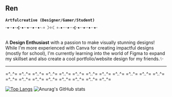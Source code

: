 ## Ren

**`Artfulcreative (Designer/Gamer/Student)`**
⋅•⋅⋅•⋅⊰⋅•⋅⋅•⋅⋅•⋅⋅•⋅∙∘☽༓☾∘∙•⋅⋅⋅•⋅⋅⊰⋅•⋅⋅•⋅⋅•⋅⋅•⋅

A <b>Design Enthusiast</b> with a passion to make visually stunning designs! While I'm more experienced with Canva for creating impactful designs (mostly for school), I'm currently learning into the world of Figma to expand my skillset and also create a cool portfolio/website design for my friends.✨

---

=^..^=   =^..^=   =^..^=    =^..^=    =^..^=    =^..^=    =^..^=    =^..^=   =^..^=   =^..^=    =^..^=    =^..^=    =^..^=    =^..^=    =^..^=   =^..^=   =^..^=    =^..^=    =^..^=    =^..^=

[![Top Langs](https://github-readme-stats.vercel.app/api/top-langs/?username=terence-tarrega&layout=donut&bg_color=00000000)](https://github.com/terence-tarrega/github-readme-stats&bg_color=00000000) ![Anurag's GitHub stats](https://github-readme-stats.vercel.app/api?username=terence-tarrega&show_icons=true&bg_color=5271ff)
